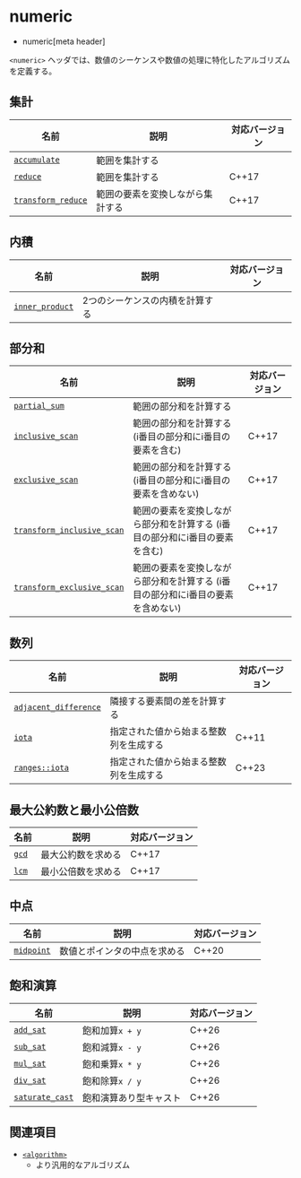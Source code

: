 # numeric
* numeric[meta header]

`<numeric>` ヘッダでは、数値のシーケンスや数値の処理に特化したアルゴリズムを定義する。


## 集計

| 名前 | 説明 | 対応バージョン |
|------|------|-------|
| [`accumulate`](numeric/accumulate.md)             | 範囲を集計する | |
| [`reduce`](numeric/reduce.md)                     | 範囲を集計する | C++17 |
| [`transform_reduce`](numeric/transform_reduce.md) | 範囲の要素を変換しながら集計する | C++17 |


## 内積

| 名前 | 説明 | 対応バージョン |
|------|------|-------|
| [`inner_product`](numeric/inner_product.md) | 2つのシーケンスの内積を計算する | |


## 部分和

| 名前 | 説明 | 対応バージョン |
|------|------|-------|
| [`partial_sum`](numeric/partial_sum.md)     | 範囲の部分和を計算する  | |
| [`inclusive_scan`](numeric/inclusive_scan.md) | 範囲の部分和を計算する (i番目の部分和にi番目の要素を含む) | C++17 |
| [`exclusive_scan`](numeric/exclusive_scan.md) | 範囲の部分和を計算する (i番目の部分和にi番目の要素を含めない) | C++17 |
| [`transform_inclusive_scan`](numeric/transform_inclusive_scan.md) | 範囲の要素を変換しながら部分和を計算する (i番目の部分和にi番目の要素を含む) | C++17 |
| [`transform_exclusive_scan`](numeric/transform_exclusive_scan.md) | 範囲の要素を変換しながら部分和を計算する (i番目の部分和にi番目の要素を含めない) | C++17 |


## 数列

| 名前 | 説明 | 対応バージョン |
|------|------|-------|
| [`adjacent_difference`](numeric/adjacent_difference.md) | 隣接する要素間の差を計算する | |
| [`iota`](numeric/iota.md)                   | 指定された値から始まる整数列を生成する | C++11 |
| [`ranges::iota`](numeric/ranges_iota.md)                   | 指定された値から始まる整数列を生成する | C++23 |


## 最大公約数と最小公倍数

| 名前 | 説明 | 対応バージョン |
|------|------|-------|
| [`gcd`](numeric/gcd.md)                     | 最大公約数を求める | C++17 |
| [`lcm`](numeric/lcm.md)                     | 最小公倍数を求める | C++17 |


## 中点

| 名前 | 説明 | 対応バージョン |
|------|------|-------|
| [`midpoint`](numeric/midpoint.md) | 数値とポインタの中点を求める | C++20 |


## 飽和演算

| 名前 | 説明 | 対応バージョン |
|------|------|-------|
| [`add_sat`](numeric/add_sat.md) | 飽和加算`x + y` | C++26 |
| [`sub_sat`](numeric/sub_sat.md) | 飽和減算`x - y` | C++26 |
| [`mul_sat`](numeric/mul_sat.md) | 飽和乗算`x * y` | C++26 |
| [`div_sat`](numeric/div_sat.md) | 飽和除算`x / y` | C++26 |
| [`saturate_cast`](numeric/saturate_cast.md) | 飽和演算あり型キャスト | C++26 |


## 関連項目
- [`<algorithm>`](/reference/algorithm.md)
    - より汎用的なアルゴリズム
